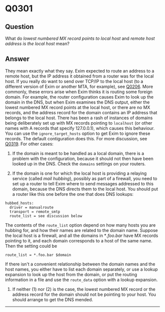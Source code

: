 Q0301
=====

Question
--------

What do *lowest numbered MX record points to local host* and *remote
host address is the local host* mean?

Answer
------

They mean exactly what they say. Exim expected to route an address to a
remote host, but the IP address it obtained from a router was for the
local host. If you really do want to send over TCP/IP to the local host
(to a different version of Exim or another MTA, for example), see [Q0206](Q0206). More commonly, these errors arise
when Exim thinks it is routing some foreign domain. For example, the
router configuration causes Exim to look up the domain in the DNS, but
when Exim examines the DNS output, either the lowest numbered MX record
points at the local host, or there are no MX records, and the address
record for the domain contains an IP address that belongs to the local
host. There has been a rash of instances of domains being deliberately
set up with MX records pointing to `localhost` (or other names with A
records that specify 127.0.0.1), which causes this behaviour. You can
use the `ignore_target_hosts` option to get Exim to ignore these
records. The default contiguration does this. For more discussion, see
[Q0319](Q0319). For other cases:

1.  If the domain is meant to be handled as a local domain, there is a
    problem with the configuration, because it should not then have been
    looked up in the DNS. Check the `domains` settings on your routers.

2.  If the domain is one for which the local host is providing a relaying service (called _mail hubbing_), possibly as part of a firewall, you need to set up a router to
    tell Exim where to send messages addressed to this domain, because
    the DNS directs them to the local host. You should put a router like
    this one before the one that does DNS lookups:

<!-- -->

    hubbed_hosts:
      driver = manualroute
      transport = remote_smtp
      route_list = see discussion below

The contents of the `route_list` option depend on how many hosts you are
hubbing for, and how their names are related to the domain name. Suppose
the local host is a firewall, and all the domains in \**.foo.bar* have
MX records pointing to it, and each domain corresponds to a host of the
same name. Then the setting could be

    route_list = *.foo.bar $domain

If there isn't a convenient relationship between the domain names and
the host names, you either have to list each domain separately, or use a
lookup expansion to look up the host from the domain, or put the routing
information in a file and use the `route_data` option with a lookup
expansion.

1.  If neither (1) nor (2) is the case, the lowest numbered MX record or
    the address record for the domain should not be pointing to your
    host. You should arrange to get the DNS mended.

* * * * *
